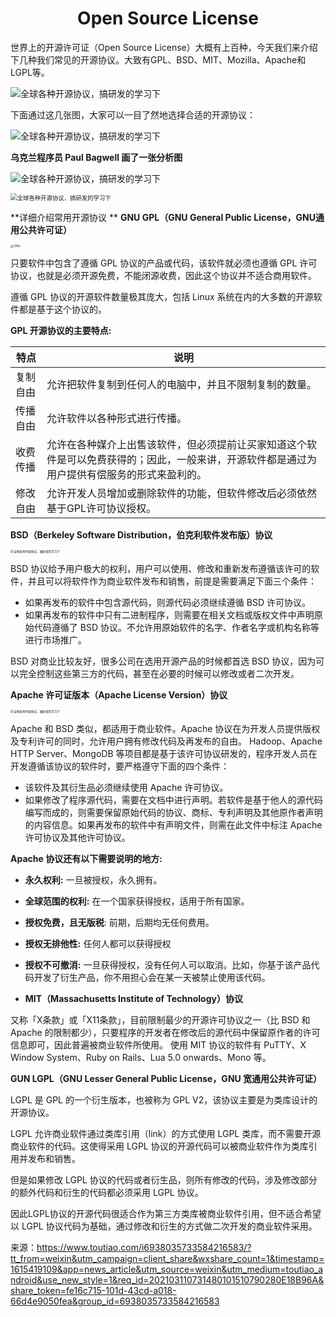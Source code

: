 <h1 align="center">Open Source License</h1>

世界上的开源许可证（Open Source License）大概有上百种，今天我们来介绍下几种我们常见的开源协议。大致有GPL、BSD、MIT、Mozilla、Apache和LGPL等。

![全球各种开源协议，搞研发的学习下](https://p3-tt.byteimg.com/origin/pgc-image/51cf373a6b5a423e80a1b71b637326fc?from=pc)



下面通过这几张图，大家可以一目了然地选择合适的开源协议：

![全球各种开源协议，搞研发的学习下](https://p3-tt.byteimg.com/origin/pgc-image/dbdcf4e4f3cb40568c9d81a115f80700.png?from=pc)



**乌克兰程序员 Paul Bagwell 画了一张分析图**



![全球各种开源协议，搞研发的学习下](https://p1-tt.byteimg.com/origin/pgc-image/46a9477e9dac4d81bfc1ed8f731980de?from=pc)



<img src="https://p1-tt.byteimg.com/origin/pgc-image/c64f754d1dcc4f8595a1702daa57956c?from=pc" alt="全球各种开源协议，搞研发的学习下" style="zoom: 67%;" />



**详细介绍常用开源协议
**
**GNU GPL（GNU General Public License，GNU通用公共许可证）**

<img src="https://p3-tt.byteimg.com/origin/pgc-image/a6e59b14688b42eda6b8e263cc378d05?from=pc" alt="GNU" style="zoom:33%;" />

只要软件中包含了遵循 GPL 协议的产品或代码，该软件就必须也遵循 GPL 许可协议，也就是必须开源免费，不能闭源收费，因此这个协议并不适合商用软件。

遵循 GPL 协议的开源软件数量极其庞大，包括 Linux 系统在内的大多数的开源软件都是基于这个协议的。

**GPL 开源协议的主要特点:**

| **特点** | **说明**                                                     |
| -------- | ------------------------------------------------------------ |
| 复制自由 | 允许把软件复制到任何人的电脑中，并且不限制复制的数量。       |
| 传播自由 | 允许软件以各种形式进行传播。                                 |
| 收费传播 | 允许在各种媒介上出售该软件，但必须提前让买家知道这个软件是可以免费获得的；因此，一般来讲，开源软件都是通过为用户提供有偿服务的形式来盈利的。 |
| 修改自由 | 允许开发人员增加或删除软件的功能，但软件修改后必须依然基于GPL许可协议授权。 |

**BSD（Berkeley Software Distribution，伯克利软件发布版）协议**

<img src="https://p6-tt.byteimg.com/origin/pgc-image/2893eca7c1c84f3f9e31a7cde1ee6a6a?from=pc" alt="全球各种开源协议，搞研发的学习下" style="zoom:33%;" />

BSD 协议给予用户极大的权利，用户可以使用、修改和重新发布遵循该许可的软件，并且可以将软件作为商业软件发布和销售，前提是需要满足下面三个条件：

- 如果再发布的软件中包含源代码，则源代码必须继续遵循 BSD 许可协议。
- 如果再发布的软件中只有二进制程序，则需要在相关文档或版权文件中声明原始代码遵循了 BSD 协议。不允许用原始软件的名字、作者名字或机构名称等进行市场推广。

BSD 对商业比较友好，很多公司在选用开源产品的时候都首选 BSD 协议，因为可以完全控制这些第三方的代码，甚至在必要的时候可以修改或者二次开发。

**Apache 许可证版本（Apache License Version）协议**

<img src="https://p3-tt.byteimg.com/origin/pgc-image/62ac7a146fd24fd8b0504a5f8a81aa09?from=pc" alt="全球各种开源协议，搞研发的学习下" style="zoom:33%;" />

Apache 和 BSD 类似，都适用于商业软件。Apache 协议在为开发人员提供版权及专利许可的同时，允许用户拥有修改代码及再发布的自由。
Hadoop、Apache HTTP Server、MongoDB 等项目都是基于该许可协议研发的，程序开发人员在开发遵循该协议的软件时，要严格遵守下面的四个条件：

- 该软件及其衍生品必须继续使用 Apache 许可协议。
- 如果修改了程序源代码，需要在文档中进行声明。若软件是基于他人的源代码编写而成的，则需要保留原始代码的协议、商标、专利声明及其他原作者声明的内容信息。如果再发布的软件中有声明文件，则需在此文件中标注 Apache 许可协议及其他许可协议。

**Apache 协议还有以下需要说明的地方:**

- **永久权利:** 一旦被授权，永久拥有。
- **全球范围的权利:** 在一个国家获得授权，适用于所有国家。
- **授权免费，且无版税**: 前期，后期均无任何费用。
- **授权无排他性:** 任何人都可以获得授权
- **授权不可撤消:** 一旦获得授权，没有任何人可以取消。比如，你基于该产品代码开发了衍生产品，你不用担心会在某一天被禁止使用该代码。

- **MIT（Massachusetts Institute of Technology）协议**

又称「X条款」或「X11条款」，目前限制最少的开源许可协议之一（比 BSD 和 Apache 的限制都少），只要程序的开发者在修改后的源代码中保留原作者的许可信息即可，因此普遍被商业软件所使用。
使用 MIT 协议的软件有 PuTTY、X Window System、Ruby on Rails、Lua 5.0 onwards、Mono 等。

**GUN LGPL（GNU Lesser General Public License，GNU 宽通用公共许可证）**

LGPL 是 GPL 的一个衍生版本，也被称为 GPL V2，该协议主要是为类库设计的开源协议。

LGPL 允许商业软件通过类库引用（link）的方式使用 LGPL 类库，而不需要开源商业软件的代码。这使得采用 LGPL 协议的开源代码可以被商业软件作为类库引用并发布和销售。

但是如果修改 LGPL 协议的代码或者衍生品，则所有修改的代码，涉及修改部分的额外代码和衍生的代码都必须采用 LGPL 协议。

因此LGPL协议的开源代码很适合作为第三方类库被商业软件引用，但不适合希望以 LGPL 协议代码为基础，通过修改和衍生的方式做二次开发的商业软件采用。



来源：https://www.toutiao.com/i6938035733584216583/?tt_from=weixin&utm_campaign=client_share&wxshare_count=1&timestamp=1615419109&app=news_article&utm_source=weixin&utm_medium=toutiao_android&use_new_style=1&req_id=202103110731480101510790280E18B96A&share_token=fe16c715-101d-43cd-a018-66d4e9050fea&group_id=6938035733584216583